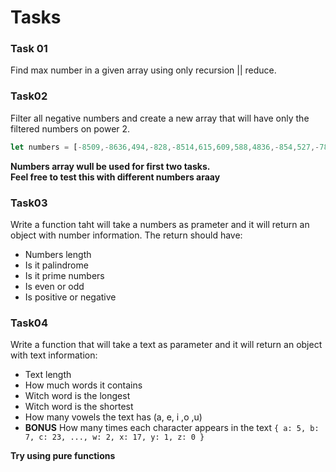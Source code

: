 # Tasks

### Task 01

Find max number in a given array using only recursion || reduce.

### Task02

Filter all negative numbers and create a new array that will have only the filtered numbers on power 2.

``` javascript
let numbers = [-8509,-8636,494,-828,-8514,615,609,588,4836,-854,527,-783,476,-734,-696,-721,409,-648,-8382,-7680,6055,-8125,-773,-736,-8122,403,-784,553,-7930,460,506,-733,-797,6343,5090,443,422,-763,476,-671,-701,-607,4973,-7740,-636,-8040,472,501,-679,-774,547,-741,570,427,548,-686,569,-721,6070,-8625,-819,456,594,-8442,593,-781,-821,-632,-7442,4837,492,432,5558,-7564,-722,412,-8000,-677,-8772,5002,-694,-7750,-7740,-660,-752,430,-708,-848,-8060,-646,-788,4677,4770,-8509,431,-691,-708,-8255,-835,-835];
```
**Numbers array wull be used for first two tasks.** </br>
**Feel free to test this with different numbers araay**


### Task03

Write a function taht will take a numbers as prameter and it will return an object with number information.
The return should have:
* Numbers length
* Is it palindrome
* Is it prime numbers
* Is even or odd
* Is positive or negative
    

### Task04

Write a function that will take a text as parameter and it will return an object with text information:
* Text length
* How much words it contains
* Witch word is the longest
* Witch word is the shortest
* How many vowels the text has (a, e, i ,o ,u)
* **BONUS** How many times each character appears in the text  ``` { a: 5, b: 7, c: 23, ..., w: 2, x: 17, y: 1, z: 0 } ```

**Try using pure functions**